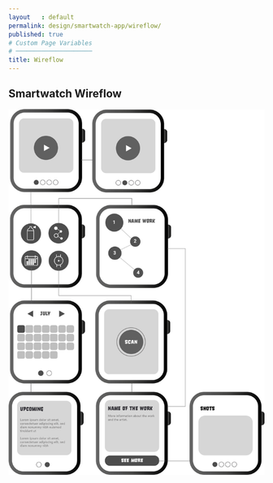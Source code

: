 ```yaml
---
layout   : default
permalink: design/smartwatch-app/wireflow/
published: true
# Custom Page Variables
# ─────────────────────
title: Wireflow
---
```


<h2>Smartwatch Wireflow</h2>
<img src="../../assets/Images/SW_Wire.png">
